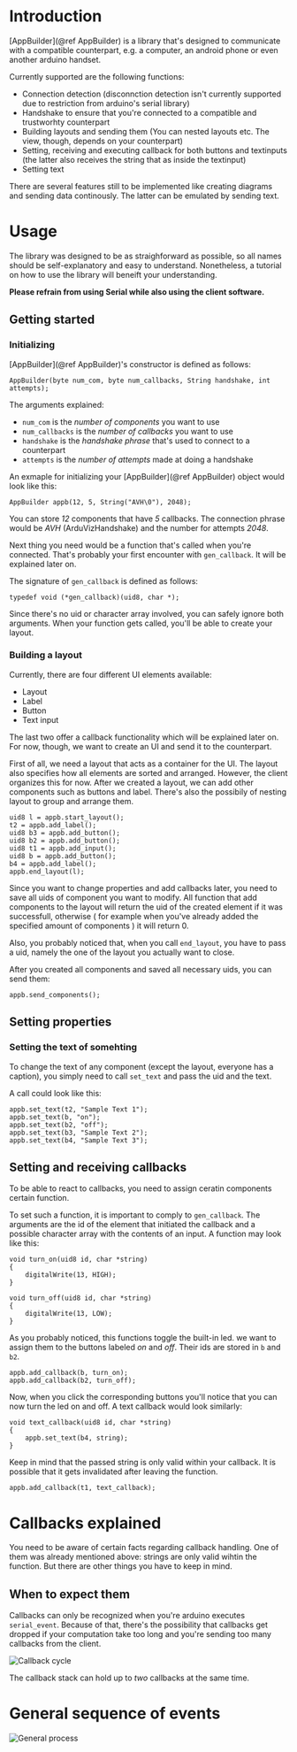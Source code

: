 # Introduction

[AppBuilder](@ref AppBuilder) is a library that's designed to communicate with a compatible counterpart, e.g. a computer, an android phone or even another arduino handset.

Currently supported are the following functions:
-  Connection detection (disconnction detection isn't currently supported due to restriction from arduino's serial library)
-  Handshake to ensure that you're connected to a compatible and trustworhty counterpart
-  Building layouts and sending them (You can nested layouts etc. The view, though, depends on your counterpart)
-  Setting, receiving and executing callback for both buttons and textinputs (the latter also receives the string that as inside the textinput)
-  Setting text

There are several features still to be implemented like creating diagrams and sending data continously. The latter can be emulated by sending text.

# Usage

The library was designed to be as straighforward as possible, so all names should be self-explanatory and easy to understand. Nonetheless, a tutorial on how to use the library will beneift your understanding.

**Please refrain from using Serial while also using the client software.**

## Getting started

### Initializing

[AppBuilder](@ref AppBuilder)'s constructor is defined as follows:

~~~~~~~~~~~~~~~{.cpp}
AppBuilder(byte num_com, byte num_callbacks, String handshake, int attempts);
~~~~~~~~~~~~~~~

The arguments explained:
* `num_com` is the _number of components_ you want to use
* `num_callbacks` is the _number of callbacks_ you want to use
* `handshake` is the _handshake phrase_ that's used to connect to a counterpart
* `attempts` is the _number of attempts_ made at doing a handshake

An exmaple for initializing your [AppBuilder](@ref AppBuilder) object would look like this:

~~~~~~~~~~~~~~~{.cpp}
AppBuilder appb(12, 5, String("AVH\0"), 2048);
~~~~~~~~~~~~~~~

You can store _12_ components that have _5_ callbacks. The connection phrase would be _AVH_ (ArduVizHandshake) and the number for attempts _2048_.

Next thing you need would be a function that's called when you're connected. That's probably your first encounter with `gen_callback`. It will be explained later on.

The signature of `gen_callback` is defined as follows:
~~~~~~~~~~~~~~~{.cpp}
typedef void (*gen_callback)(uid8, char *);
~~~~~~~~~~~~~~~

Since there's no uid or character array involved, you can safely ignore both arguments. When your function gets called, you'll be able to create your layout.

### Building a layout

Currently, there are four different UI elements available:
* Layout
* Label
* Button
* Text input

The last two offer a callback functionality which will be explained later on. For now, though, we want to create an UI and send it to the counterpart.

First of all, we need a layout that acts as a container for the UI. The layout also specifies how all elements are sorted and arranged. However, the client organizes this for now. After we created a layout, we can add other components such as buttons and label. There's also the possibily of nesting layout to group and arrange them.

~~~~~~~~~~~~~~~{.cpp}
uid8 l = appb.start_layout();
t2 = appb.add_label();
uid8 b3 = appb.add_button();
uid8 b2 = appb.add_button();
uid8 t1 = appb.add_input();
uid8 b = appb.add_button();
b4 = appb.add_label();
appb.end_layout(l);
~~~~~~~~~~~~~~~

Since you want to change properties and add callbacks later, you need to save all uids of component you want to modify. All function that add components to the layout will return the uid of the created element if it was successfull, otherwise ( for example when you've already added the specified amount of components ) it will return 0.

Also, you probably noticed that, when you call `end_layout`, you have to pass a uid, namely the one of the layout you actually want to close. 

After you created all components and saved all necessary uids, you can send them:

~~~~~~~~~~~~~~~{.cpp}
appb.send_components();
~~~~~~~~~~~~~~~

## Setting properties

### Setting the text of somehting 

To change the text of any component (except the layout, everyone has a caption), you simply need to call `set_text` and pass the uid and the text.

A call could look like this:

~~~~~~~~~~~~~~~{.cpp}
appb.set_text(t2, "Sample Text 1");
appb.set_text(b, "on");
appb.set_text(b2, "off");
appb.set_text(b3, "Sample Text 2");
appb.set_text(b4, "Sample Text 3");
~~~~~~~~~~~~~~~

## Setting and receiving callbacks

To be able to react to callbacks, you need to assign ceratin components certain function. 

To set such a function, it is important to comply to `gen_callback`. The arguments are the id of the element that initiated the callback and a possible character array with the contents of an input. A function may look like this:

~~~~~~~~~~~~~~~{.cpp}
void turn_on(uid8 id, char *string)
{
    digitalWrite(13, HIGH);
}

void turn_off(uid8 id, char *string)
{
    digitalWrite(13, LOW);
}
~~~~~~~~~~~~~~~

As you probably noticed, this functions toggle the built-in led. we want to assign them to the buttons labeled _on_ and _off_. Their ids are stored in `b` and `b2`.

~~~~~~~~~~~~~~~{.cpp}
appb.add_callback(b, turn_on);
appb.add_callback(b2, turn_off);
~~~~~~~~~~~~~~~

Now, when you click the corresponding buttons you'll notice that you can now turn the led on and off. A text callback would look similarly:

~~~~~~~~~~~~~~~{.cpp}
void text_callback(uid8 id, char *string)
{
    appb.set_text(b4, string);
}
~~~~~~~~~~~~~~~

Keep in mind that the passed string is only valid within your callback. It is possible that it gets invalidated after leaving the function.

~~~~~~~~~~~~~~~{.cpp}
appb.add_callback(t1, text_callback);
~~~~~~~~~~~~~~~

# Callbacks explained

You need to be aware of certain facts regarding callback handling. One of them was already mentioned above: strings are only valid wihtin the function. But there are other things you have to keep in mind.

## When to expect them

Callbacks can only be recognized when you're arduino executes `serial_event`. Because of that, there's the possibility that callbacks get dropped if your computation take too long and you're sending too many callbacks from the client. 

![Callback cycle](Callback_Ablauf.png)

The callback stack can hold up to _two_ callbacks at the same time.

# General sequence of events

![General process](Allgemeiner_Ablauf.png)
